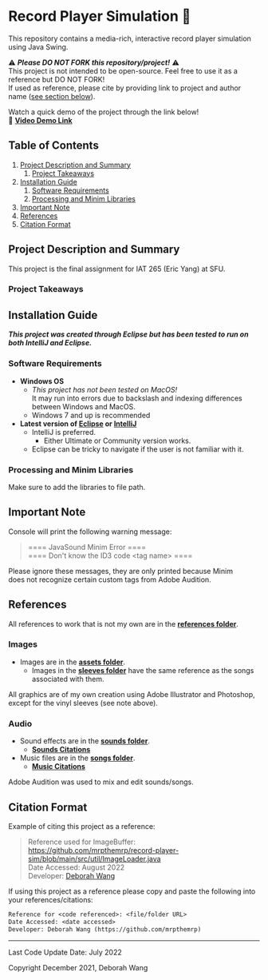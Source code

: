 # Record Player Simulation :dvd:

This repository contains a media-rich, interactive record player simulation using Java Swing.

:warning: ***Please DO NOT FORK this repository/project!*** :warning:  
This project is not intended to be open-source. Feel free to use it as a reference but DO NOT FORK!  
If used as reference, please cite by providing link to project and author name \([see section below](#citation-format)\).

Watch a quick demo of the project through the link below!  
:vhs: **[Video Demo Link](https://youtu.be/MswxSEbKJG8)**

## Table of Contents
1. [Project Description and Summary](#project-description-and-summary)
   1. [Project Takeaways](#project-takeaways)
2. [Installation Guide](#installation-guide)
   1. [Software Requirements](#software-requirements)
   2. [Processing and Minim Libraries](#processing-and-minim-libraries)
3. [Important Note](#important-note)
4. [References](#references)
5. [Citation Format](#citation-format)

## Project Description and Summary

This project is the final assignment for IAT 265 \(Eric Yang\) at SFU.

### Project Takeaways

## Installation Guide
***This project was created through Eclipse but has been tested to run on both IntelliJ and Eclipse.***

### Software Requirements
- **Windows OS** 
  - *This project has not been tested on MacOS!*  
    It may run into errors due to backslash and indexing differences between Windows and MacOS.
  - Windows 7 and up is recommended
- **Latest version of [Eclipse](https://www.eclipse.org/downloads/) or [IntelliJ](https://www.jetbrains.com/idea/download/#section=windows)**
  - IntelliJ is preferred.
    - Either Ultimate or Community version works.
  - Eclipse can be tricky to navigate if the user is not familiar with it.

### Processing and Minim Libraries
Make sure to add the libraries to file path.

## Important Note
Console will print the following warning message:

> ==== JavaSound Minim Error ====  
> ==== Don't know the ID3 code \<tag name\> ====

Please ignore these messages, they are only printed because Minim  
does not recognize certain custom tags from Adobe Audition.

## References
All references to work that is not my own are in the **[references folder](/references)**.

### Images
- Images are in the **[assets folder](/assets)**.
  - Images in the **[sleeves folder](/assets/sleeves)** have the same reference as the songs associated with them.

All graphics are of my own creation using Adobe Illustrator and Photoshop, except for the vinyl sleeves (see note above).  


### Audio
- Sound effects are in the **[sounds folder](/assets/sounds)**.
  - **[Sounds Citations](/references/SoundsReferencesDoc.txt)**
- Music files are in the **[songs folder](/assets/songs)**.
  - **[Music Citations](/references/SongsReferencesDoc.txt)**

Adobe Audition was used to mix and edit sounds/songs.

## Citation Format
Example of citing this project as a reference:
> Reference used for ImageBuffer: https://github.com/mrpthemrp/record-player-sim/blob/main/src/util/ImageLoader.java  
> Date Accessed: August 2022  
> Developer: [Deborah Wang](https://github.com/mrpthemrp)

If using this project as a reference please copy and paste the following into your references/citations:
```diff
Reference for <code referenced>: <file/folder URL>
Date Accessed: <date accessed>
Developer: Deborah Wang (https://github.com/mrpthemrp)
```

---
Last Code Update Date: July 2022

Copyright December 2021, Deborah Wang
